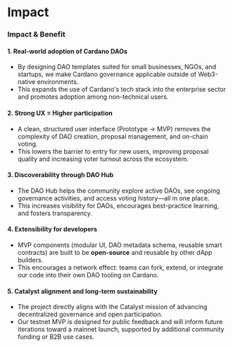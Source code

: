 # Impact

### Impact & Benefit

#### **1. Real-world adoption of Cardano DAOs**

* By designing DAO templates suited for small businesses, NGOs, and startups, we make Cardano governance applicable outside of Web3-native environments.
* This expands the use of Cardano's tech stack into the enterprise sector and promotes adoption among non-technical users.

#### **2. Strong UX = Higher participation**

* A clean, structured user interface (Prototype → MVP) removes the complexity of DAO creation, proposal management, and on-chain voting.
* This lowers the barrier to entry for new users, improving proposal quality and increasing voter turnout across the ecosystem.

#### **3. Discoverability through DAO Hub**

* The DAO Hub helps the community explore active DAOs, see ongoing governance activities, and access voting history—all in one place.
* This increases visibility for DAOs, encourages best-practice learning, and fosters transparency.

#### **4. Extensibility for developers**

* MVP components (modular UI, DAO metadata schema, reusable smart contracts) are built to be **open-source** and reusable by other dApp builders.
* This encourages a network effect: teams can fork, extend, or integrate our code into their own DAO tooling on Cardano.

#### **5. Catalyst alignment and long-term sustainability**

* The project directly aligns with the Catalyst mission of advancing decentralized governance and open participation.
* Our testnet MVP is designed for public feedback and will inform future iterations toward a mainnet launch, supported by additional community funding or B2B use cases.
